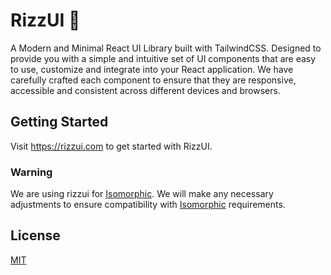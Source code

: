 # RizzUI 🎉

A Modern and Minimal React UI Library built with TailwindCSS. Designed to provide you with a simple and intuitive set of UI components that are easy to use, customize and integrate into your React application. We have carefully crafted each component to ensure that they are responsive, accessible and consistent across different devices and browsers.

## Getting Started

Visit https://rizzui.com to get started with RizzUI.

### Warning

We are using rizzui for [Isomorphic](https://themeforest.net/item/isomorphic-react-redux-admin-dashboard/20262330). We will make any necessary adjustments to ensure compatibility with [Isomorphic](https://themeforest.net/item/isomorphic-react-redux-admin-dashboard/20262330) requirements.

## License

[MIT](https://choosealicense.com/licenses/mit/)
